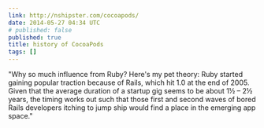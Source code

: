 ```yaml
---
link: http://nshipster.com/cocoapods/
date: 2014-05-27 04:34 UTC
# published: false
published: true
title: history of CocoaPods
tags: []
---
```


"Why so much influence from Ruby? Here's my pet theory: Ruby started gaining popular traction because of Rails, which hit 1.0 at the end of 2005. Given that the average duration of a startup gig seems to be about 1½ – 2½ years, the timing works out such that those first and second waves of bored Rails developers itching to jump ship would find a place in the emerging app space."
